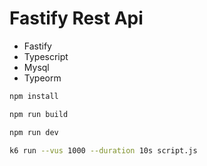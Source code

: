 # Fastify Rest Api

- Fastify
- Typescript
- Mysql
- Typeorm

```bash
npm install
```

```bash
npm run build
```

```bash
npm run dev
```

```bash
k6 run --vus 1000 --duration 10s script.js
```